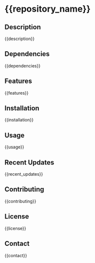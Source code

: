 # {{repository_name}}

## Description
{{description}}

## Dependencies
{{dependencies}}

## Features
{{features}}

## Installation
{{installation}}

## Usage
{{usage}}

## Recent Updates
{{recent_updates}}

## Contributing
{{contributing}}

## License
{{license}}

## Contact
{{contact}}